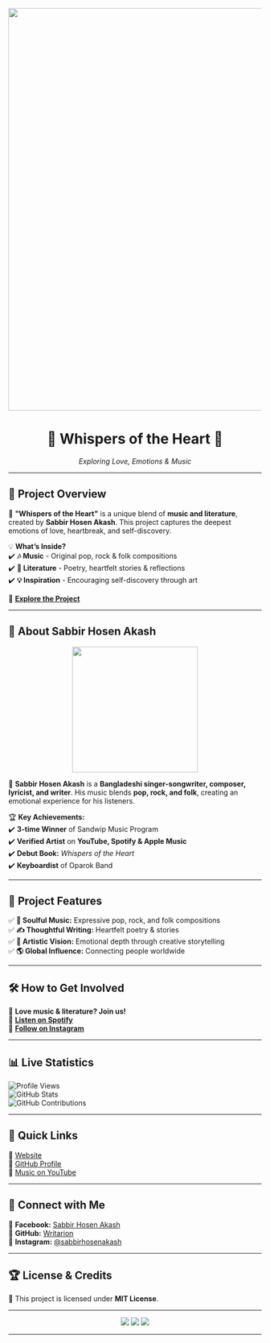 <!-- 🔥 Animated Banner -->
<p align="center">
  <img src="https://media.giphy.com/media/Q7SKqn3G97xpmfSOvG/giphy.gif" width="800">
</p>

<h1 align="center">🎵 Whispers of the Heart 🎵</h1>
<p align="center">
  <i>Exploring Love, Emotions & Music</i>
</p>

---

## 🎤 **Project Overview**
💖 **"Whispers of the Heart"** is a unique blend of **music and literature**, created by **Sabbir Hosen Akash**. This project captures the deepest emotions of love, heartbreak, and self-discovery.  

💡 **What’s Inside?**  
✔️ **🎶 Music** - Original pop, rock & folk compositions  
✔️ **📖 Literature** - Poetry, heartfelt stories & reflections  
✔️ **💡 Inspiration** - Encouraging self-discovery through art  

🔗 **[Explore the Project](https://books.google.com.bd/books?id=lyE2EQAAQBAJ)**  

---

## 👤 **About Sabbir Hosen Akash**
<p align="center">
  <img src="https://github.com/user-attachments/assets/e1292dd7-1311-450a-9119-0fa17bde76a1" width="250">
</p>

🎸 **Sabbir Hosen Akash** is a **Bangladeshi singer-songwriter, composer, lyricist, and writer**. His music blends **pop, rock, and folk**, creating an emotional experience for his listeners.  

🏆 **Key Achievements:**  
✔️ **3-time Winner** of Sandwip Music Program  
✔️ **Verified Artist** on **YouTube, Spotify & Apple Music**  
✔️ **Debut Book:** *Whispers of the Heart*  
✔️ **Keyboardist** of Oparok Band  

---

## 🌟 **Project Features**
✅ **🎼 Soulful Music:** Expressive pop, rock, and folk compositions  
✅ **✍️ Thoughtful Writing:** Heartfelt poetry & stories  
✅ **🎨 Artistic Vision:** Emotional depth through creative storytelling  
✅ **🌎 Global Influence:** Connecting people worldwide  

---

## 🛠 **How to Get Involved**
💖 **Love music & literature? Join us!**  
🔗 **[Listen on Spotify](https://open.spotify.com/artist/XYZ)**  
🔗 **[Follow on Instagram](https://www.instagram.com/sabbirhosenakash)**  

---

## 📊 **Live Statistics**
![Profile Views](https://komarev.com/ghpvc/?username=sabbirhosen&label=Profile%20Views&color=blueviolet)  
![GitHub Stats](https://github-readme-stats.vercel.app/api?username=sabbirhosen&show_icons=true&theme=radical)  
![GitHub Contributions](https://github-readme-streak-stats.herokuapp.com/?user=sabbirhosen&theme=tokyonight)  

---

## 🚀 **Quick Links**
🔹 [Website](https://www.facebook.com/sabbirh0senakash)  
🔹 [GitHub Profile](https://github.com/sabbirhosen)  
🔹 [Music on YouTube](https://youtube.com/@sabbirhosenakash)  

---

## 🤝 **Connect with Me**
📌 **Facebook:** [Sabbir Hosen Akash](https://www.facebook.com/sabbirh0senakash)  
📌 **GitHub:** [Writarion](https://github.com/sabbirhosen)  
📌 **Instagram:** [@sabbirhosenakash](https://www.instagram.com/sabbirhosenakash)  

---

## 🏆 **License & Credits**
📜 This project is licensed under **MIT License**.  

---
  
<p align="center">
  <img src="https://img.shields.io/github/stars/sabbirhosen/Whispers-of-the-Heart?style=social">
  <img src="https://img.shields.io/github/forks/sabbirhosen/Whispers-of-the-Heart?style=social">
  <img src="https://img.shields.io/github/issues/sabbirhosen/Whispers-of-the-Heart">
</p>

---
